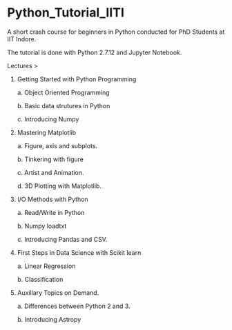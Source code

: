 # Python_Tutorial_IITI
A short crash course for beginners in Python conducted for PhD Students at IIT Indore.

The tutorial is done with Python 2.7.12 and Jupyter Notebook. 

Lectures >
1. Getting Started with Python Programming
 
   a. Object Oriented Programming 

   b. Basic data strutures in Python 
   
   c. Introducing Numpy 

2. Mastering Matplotlib
  
   a. Figure, axis and subplots.
   
   b. Tinkering with figure
   
   c. Artist and Animation.
   
   d. 3D Plotting with Matplotlib.

3. I/O Methods with Python
   
   a. Read/Write in Python
   
   b. Numpy loadtxt
   
   c. Introducing Pandas and CSV.

4. First Steps in Data Science with Scikit learn
   
   a. Linear Regression
   
   b. Classification

5. Auxillary Topics on Demand. 
   
   a. Differences between Python 2 and 3.
   
   b. Introducing Astropy
